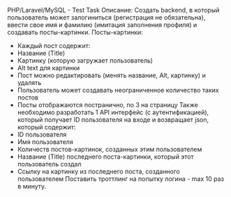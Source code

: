 PHP/Laravel/MySQL - Test Task
Описание:
Создать backend, в который пользователь может залогиниться (регистрация не
обязательна), ввести свое имя и фамилию (имитация заполнения профиля) и создавать
посты-картинки.
Посты-картинки:
- Каждый пост содержит:
- Название (Title)
- Картинку (которую загружает пользователь)
- Alt text для картинки
- Пост можно редактировать (менять название, Alt, картинку) и удалять
- Пользователь может создавать неограниченное количество таких постов
- Посты отображаются постранично, по 3 на страницу
Также необходимо разработать 1 API интерфейс (с аутентификацией), который получает
ID пользователя на входе и возвращает json, который содержит:
- ID пользователя
- Имя пользователя
- Количеств постов-картинок, созданных этим пользователем
- Название (Title) последнего поста-картинки, который этот пользователь создал
- Ссылку на картинку из последнего поста, созданного пользователем
Поставить троттлинг на попытку логина - max 10 раз в минуту.
